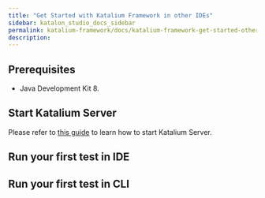 ```yaml
---
title: "Get Started with Katalium Framework in other IDEs" 
sidebar: katalon_studio_docs_sidebar
permalink: katalium-framework/docs/katalium-framework-get-started-other-ides.html 
description:
---
```


## Prerequisites

* Java Development Kit 8.

## Start Katalium Server

Please refer to [this guide](https://docs.katalon.com/katalium-server/docs/katalium-user-guide.html) to learn how to start Katalium Server.

## Run your first test in IDE

## Run your first test in CLI